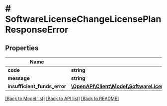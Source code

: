 # # SoftwareLicenseChangeLicensePlanResponseError

## Properties

Name | Type | Description | Notes
------------ | ------------- | ------------- | -------------
**code** | **string** |  | [optional]
**message** | **string** |  | [optional]
**insufficient_funds_error** | [**\OpenAPI\Client\Model\SoftwareLicenseChangeLicensePlanResponseErrorInsufficientFundsError**](SoftwareLicenseChangeLicensePlanResponseErrorInsufficientFundsError.md) |  | [optional]

[[Back to Model list]](../../README.md#models) [[Back to API list]](../../README.md#endpoints) [[Back to README]](../../README.md)
